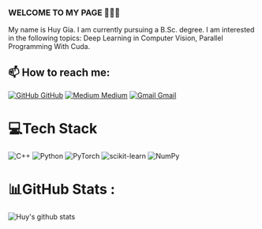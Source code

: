 ### WELCOME TO MY PAGE 👋👋👋
My name is Huy Gia. I am currently pursuing a B.Sc. degree. I am interested in the following topics: Deep Learning in Computer Vision, Parallel Programming With Cuda.<br>
## 📫 How to reach me: 

[![GitHub](https://i.stack.imgur.com/tskMh.png) GitHub](https://github.com/CisMine/)  [![Medium](https://img.shields.io/badge/Medium-12100E?logo=medium&logoColor=white) Medium](https://medium.com/@giahuy04/)   [![Gmail](https://cdn.pixabay.com/photo/2019/10/19/17/24/gmail-4561841_960_720.png) Gmail](ngogiahuy20012004@gmail.com/)

# 💻Tech Stack
![C++](https://img.shields.io/badge/c++-%2300599C.svg?style=for-the-badge&logo=c%2B%2B&logoColor=white) ![Python](https://img.shields.io/badge/python-3670A0?style=for-the-badge&logo=python&logoColor=ffdd54) ![PyTorch](https://img.shields.io/badge/PyTorch-%23EE4C2C.svg?style=for-the-badge&logo=PyTorch&logoColor=white) ![scikit-learn](https://img.shields.io/badge/scikit--learn-%23F7931E.svg?style=for-the-badge&logo=scikit-learn&logoColor=white) ![NumPy](https://img.shields.io/badge/numpy-%23013243.svg?style=for-the-badge&logo=numpy&logoColor=white)
# 📊GitHub Stats :
![Huy's github stats](https://github-readme-stats-git-masterrstaa-rickstaa.vercel.app/api?username=CisMine&show_icons=true&theme=tokyonight&hide=contribs,prs,issues)



